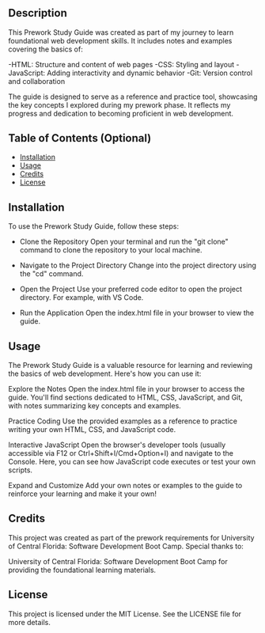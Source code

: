 # <Your-Project-Title>

## Description

This Prework Study Guide was created as part of my journey to learn foundational web development skills. It includes notes and examples covering the basics of:

-HTML: Structure and content of web pages
-CSS: Styling and layout
-JavaScript: Adding interactivity and dynamic behavior
-Git: Version control and collaboration

The guide is designed to serve as a reference and practice tool, showcasing the key concepts I explored during my prework phase. It reflects my progress and dedication to becoming proficient in web development.



## Table of Contents (Optional)

- [Installation](#installation)
- [Usage](#usage)
- [Credits](#credits)
- [License](#license)

## Installation

To use the Prework Study Guide, follow these steps:

- Clone the Repository
Open your terminal and run the "git clone" command to clone the repository to your local machine.

- Navigate to the Project Directory
Change into the project directory using the "cd" command.

- Open the Project
Use your preferred code editor to open the project directory. For example, with VS Code.

- Run the Application
Open the index.html file in your browser to view the guide.

## Usage

The Prework Study Guide is a valuable resource for learning and reviewing the basics of web development. Here's how you can use it:

Explore the Notes
Open the index.html file in your browser to access the guide. You'll find sections dedicated to HTML, CSS, JavaScript, and Git, with notes summarizing key concepts and examples.

Practice Coding
Use the provided examples as a reference to practice writing your own HTML, CSS, and JavaScript code.

Interactive JavaScript
Open the browser's developer tools (usually accessible via F12 or Ctrl+Shift+I/Cmd+Option+I) and navigate to the Console. Here, you can see how JavaScript code executes or test your own scripts.

Expand and Customize
Add your own notes or examples to the guide to reinforce your learning and make it your own!

## Credits

This project was created as part of the prework requirements for University of Central Florida: Software Development Boot Camp. Special thanks to:

University of Central Florida: Software Development Boot Camp for providing the foundational learning materials.

## License

This project is licensed under the MIT License. See the LICENSE file for more details.